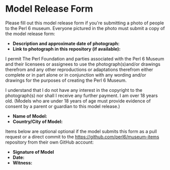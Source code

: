 # Model Release Form

Please fill out this model release form if you're submitting a photo of
people to the Perl 6 museum. Everyone pictured in the photo must submit a copy
of the model release form:

- **Description and approximate date of photograph:**
- **Link to photograph in this repository (if available):**

I permit The Perl Foundation and parties associated with the Perl 6 Museum
and their licensees or assignees to use the photograph(s)and/or drawings therefrom and any other reproductions or adaptations therefrom either complete or in part alone or in conjunction with any wording and/or drawings for the purposes of creating the Perl 6 Museum.

I understand that I do not have any interest in the copyright to the photograph(s) nor shall I receive any further payment. I am over 18 years old. (Models who are under 18 years of age must provide evidence of consent by a parent or guardian to this model release.)

- **Name of Model:**
- **Country/City of Model:**

Items below are optional optional if the model submits this form as a pull request or a direct commit to the https://github.com/perl6/museum-items
repository from their own GitHub account:

- **Signature of Model**
- **Date:**
- **Witness:**
